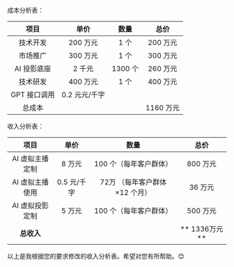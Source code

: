 

成本分析表：

|项目|单价|数量|总价|
|:-:|:-:|:-:|:-:|
|技术开发|200 万元|1 个|200 万元|
|市场推广|300 万元|1 个|300 万元|
|AI 投影底座|2 千元|1300 个|260 万元|
|技术研发|400 万元|1 个|400 万元|
|GPT 接口调用 |0.2 元元/千字 | | 
|总成本| | |1160 万元 |




收入分析表：

|项目|单价|数量|总价|
|:-:|:-:|:-:|:-:|
|AI 虚拟主播定制|8 万元|100 个（每年客户群体）|800 万元|
|AI 虚拟主播使用|0.5 元/千字|72万 （每年客户群体×12 个月）|36 万元|
|AI 虚拟投影定制|5 万元|100 个（每年客户群体）|500 万元|
|**总收入**|||** 1336万元**|

以上是我根据您的要求修改的收入分析表。希望对您有所帮助。😊